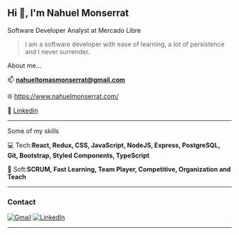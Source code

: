 ## Hi 👋, I'm Nahuel Monserrat
Software Developer Analyst at Mercado Libre

> I am a software developer with ease of learning, a lot of persistence and I never surrender.

About me...

📫 **nahueltomasmonserrat@gmail.com**

🌐 https://www.nahuelmonserrat.com/

👔 <a href="https://www.linkedin.com/in/nahuel-monserrat-b5a1b0199/">Linkedin</a>

---

Some of my skills

💻 Tech:**React, Redux, CSS, JavaScript, NodeJS, Express, PostgreSQL, Git, Bootstrap, Styled Components, TypeScript** 

🤝 Soft:**SCRUM, Fast Learning, Team Player, Competitive, Organization and Teach**

---

<h3 align="left">Contact</h3>

[![Gmail](https://img.shields.io/badge/-GMAIL-D14836?style=for-the-badge&logo=gmail&logoColor=white)](mailto:nahueltomasmonserrat@gmail.com)
[![LinkedIn](https://img.shields.io/badge/-LINKEDIN-0077B5?style=for-the-badge&logo=linkedin&logoColor=white)](https://www.linkedin.com/in/https://www.linkedin.com/in/nahuelmonserrat//)

---


